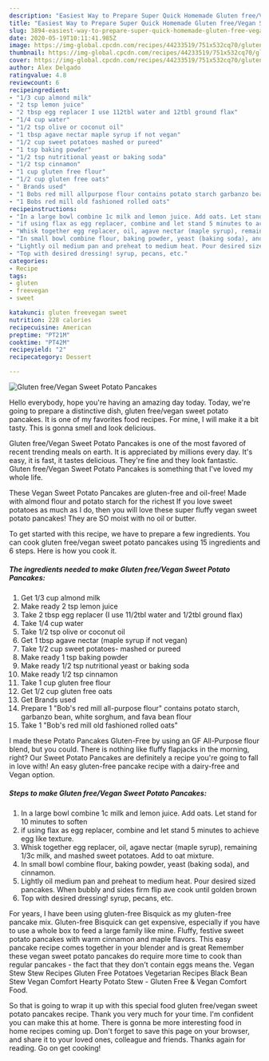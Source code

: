 ```yaml
---
description: "Easiest Way to Prepare Super Quick Homemade Gluten free/Vegan Sweet Potato Pancakes"
title: "Easiest Way to Prepare Super Quick Homemade Gluten free/Vegan Sweet Potato Pancakes"
slug: 3894-easiest-way-to-prepare-super-quick-homemade-gluten-free-vegan-sweet-potato-pancakes
date: 2020-05-19T10:11:41.985Z
image: https://img-global.cpcdn.com/recipes/44233519/751x532cq70/gluten-freevegan-sweet-potato-pancakes-recipe-main-photo.jpg
thumbnail: https://img-global.cpcdn.com/recipes/44233519/751x532cq70/gluten-freevegan-sweet-potato-pancakes-recipe-main-photo.jpg
cover: https://img-global.cpcdn.com/recipes/44233519/751x532cq70/gluten-freevegan-sweet-potato-pancakes-recipe-main-photo.jpg
author: Alex Delgado
ratingvalue: 4.8
reviewcount: 6
recipeingredient:
- "1/3 cup almond milk"
- "2 tsp lemon juice"
- "2 tbsp egg replacer I use 112tbl water and 12tbl ground flax"
- "1/4 cup water"
- "1/2 tsp olive or coconut oil"
- "1 tbsp agave nectar maple syrup if not vegan"
- "1/2 cup sweet potatoes mashed or pureed"
- "1 tsp baking powder"
- "1/2 tsp nutritional yeast or baking soda"
- "1/2 tsp cinnamon"
- "1 cup gluten free flour"
- "1/2 cup gluten free oats"
- " Brands used"
- "1 Bobs red mill allpurpose flour contains potato starch garbanzo bean white sorghum and fava bean flour"
- "1 Bobs red mill old fashioned rolled oats"
recipeinstructions:
- "In a large bowl combine 1c milk and lemon juice. Add oats. Let stand for 10 minutes to soften"
- "if using flax as egg replacer, combine and let stand 5 minutes to achieve egg like texture."
- "Whisk together egg replacer, oil, agave nectar (maple syrup), remaining 1/3c milk, and mashed sweet potatoes. Add to oat mixture."
- "In small bowl combine flour, baking powder, yeast (baking soda), and cinnamon."
- "Lightly oil medium pan and preheat to medium heat. Pour desired sized pancakes. When bubbly and sides firm flip ave cook until golden brown"
- "Top with desired dressing! syrup, pecans, etc."
categories:
- Recipe
tags:
- gluten
- freevegan
- sweet

katakunci: gluten freevegan sweet 
nutrition: 228 calories
recipecuisine: American
preptime: "PT21M"
cooktime: "PT42M"
recipeyield: "2"
recipecategory: Dessert

---
```



![Gluten free/Vegan Sweet Potato Pancakes](https://img-global.cpcdn.com/recipes/44233519/751x532cq70/gluten-freevegan-sweet-potato-pancakes-recipe-main-photo.jpg)

Hello everybody, hope you're having an amazing day today. Today, we're going to prepare a distinctive dish, gluten free/vegan sweet potato pancakes. It is one of my favorites food recipes. For mine, I will make it a bit tasty. This is gonna smell and look delicious.

Gluten free/Vegan Sweet Potato Pancakes is one of the most favored of recent trending meals on earth. It is appreciated by millions every day. It's easy, it is fast, it tastes delicious. They're fine and they look fantastic. Gluten free/Vegan Sweet Potato Pancakes is something that I've loved my whole life.

These Vegan Sweet Potato Pancakes are gluten-free and oil-free! Made with almond flour and potato starch for the richest If you love sweet potatoes as much as I do, then you will love these super fluffy vegan sweet potato pancakes! They are SO moist with no oil or butter.


To get started with this recipe, we have to prepare a few ingredients. You can cook gluten free/vegan sweet potato pancakes using 15 ingredients and 6 steps. Here is how you cook it.

<!--inarticleads1-->

##### The ingredients needed to make Gluten free/Vegan Sweet Potato Pancakes:

1. Get 1/3 cup almond milk
1. Make ready 2 tsp lemon juice
1. Take 2 tbsp egg replacer (I use 11/2tbl water and 1/2tbl ground flax)
1. Take 1/4 cup water
1. Take 1/2 tsp olive or coconut oil
1. Get 1 tbsp agave nectar (maple syrup if not vegan)
1. Take 1/2 cup sweet potatoes- mashed or pureed
1. Make ready 1 tsp baking powder
1. Make ready 1/2 tsp nutritional yeast or baking soda
1. Make ready 1/2 tsp cinnamon
1. Take 1 cup gluten free flour
1. Get 1/2 cup gluten free oats
1. Get  Brands used
1. Prepare 1 &#34;Bob&#39;s red mill all-purpose flour&#34; contains potato starch, garbanzo bean, white sorghum, and fava bean flour
1. Take 1 &#34;Bob&#39;s red mill old fashioned rolled oats&#34;


I made these Potato Pancakes Gluten-Free by using an GF All-Purpose flour blend, but you could. There is nothing like fluffy flapjacks in the morning, right? Our Sweet Potato Pancakes are definitely a recipe you&#39;re going to fall in love with! An easy gluten-free pancake recipe with a dairy-free and Vegan option. 

<!--inarticleads2-->

##### Steps to make Gluten free/Vegan Sweet Potato Pancakes:

1. In a large bowl combine 1c milk and lemon juice. Add oats. Let stand for 10 minutes to soften
1. if using flax as egg replacer, combine and let stand 5 minutes to achieve egg like texture.
1. Whisk together egg replacer, oil, agave nectar (maple syrup), remaining 1/3c milk, and mashed sweet potatoes. Add to oat mixture.
1. In small bowl combine flour, baking powder, yeast (baking soda), and cinnamon.
1. Lightly oil medium pan and preheat to medium heat. Pour desired sized pancakes. When bubbly and sides firm flip ave cook until golden brown
1. Top with desired dressing! syrup, pecans, etc.


For years, I have been using gluten-free Bisquick as my gluten-free pancake mix. Gluten-free Bisquick can get expensive, especially if you have to use a whole box to feed a large family like mine. Fluffy, festive sweet potato pancakes with warm cinnamon and maple flavors. This easy pancake recipe comes together in your blender and is great Remember these vegan sweet potato pancakes do require more time to cook than regular pancakes - the fact that they don&#39;t contain eggs means the. Vegan Stew Stew Recipes Gluten Free Potatoes Vegetarian Recipes Black Bean Stew Vegan Comfort Hearty Potato Stew - Gluten Free &amp; Vegan Comfort Food. 

So that is going to wrap it up with this special food gluten free/vegan sweet potato pancakes recipe. Thank you very much for your time. I'm confident you can make this at home. There is gonna be more interesting food in home recipes coming up. Don't forget to save this page on your browser, and share it to your loved ones, colleague and friends. Thanks again for reading. Go on get cooking!
